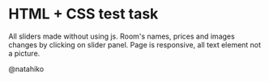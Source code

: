 # HTML + CSS test task

All sliders made without using js. Room's names, prices and images changes by clicking on slider panel.
Page is responsive, all text element not a picture.

@natahiko